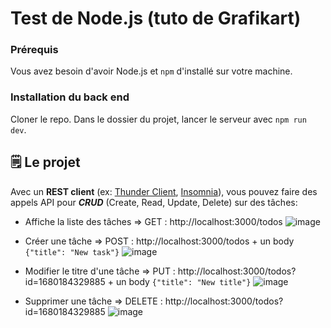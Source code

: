 # Test de Node.js (tuto de Grafikart)

### Prérequis

Vous avez besoin d'avoir Node.js et `npm` d'installé sur votre machine.

### Installation du back end

Cloner le repo. Dans le dossier du projet, lancer le serveur avec `npm run dev`.

## 🗒 Le projet

Avec un **REST client** (ex: [Thunder Client](https://www.thunderclient.com/), [Insomnia](https://insomnia.rest/)), vous pouvez faire des appels API pour ***CRUD*** (Create, Read, Update, Delete) sur des tâches:

- Affiche la liste des tâches => GET : http://localhost:3000/todos
![image](https://user-images.githubusercontent.com/105924315/228882268-f19631a4-e460-48c1-ac33-fc3889a6fe06.png)

- Créer une tâche => POST : http://localhost:3000/todos + un body ` {"title": "New task"} `
![image](https://user-images.githubusercontent.com/105924315/228882531-9686215d-53ee-402c-a74b-c2a092016edb.png)

- Modifier le titre d'une tâche => PUT : http://localhost:3000/todos?id=1680184329885 + un body ` {"title": "New title"} `
![image](https://user-images.githubusercontent.com/105924315/228882741-a9288058-74a8-4c9d-8218-672da92495d6.png)

- Supprimer une tâche => DELETE : http://localhost:3000/todos?id=1680184329885
![image](https://user-images.githubusercontent.com/105924315/228882818-d355be27-5b91-48c3-ac0b-1ee9d7014f37.png)
